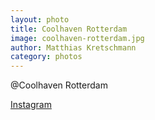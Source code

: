 ```yaml
---
layout: photo
title: Coolhaven Rotterdam
image: coolhaven-rotterdam.jpg
author: Matthias Kretschmann
category: photos
---
```


@Coolhaven Rotterdam

[Instagram](https://www.instagram.com/p/BQkxyweFffI/)

